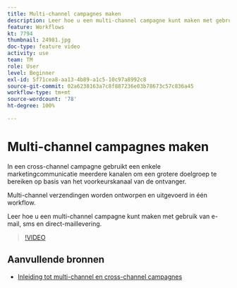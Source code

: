 ```yaml
---
title: Multi-channel campagnes maken
description: Leer hoe u een multi-channel campagne kunt maken met gebruik van e-mail, sms en direct-maillevering.
feature: Workflows
kt: 7794
thumbnail: 24981.jpg
doc-type: feature video
activity: use
team: TM
role: User
level: Beginner
exl-id: 5f71cea8-aa13-4b89-a1c5-10c97a8992c8
source-git-commit: 02a6238163a7c8f887236e03b78673c57c836a45
workflow-type: tm+mt
source-wordcount: '78'
ht-degree: 100%

---
```


# Multi-channel campagnes maken

In een cross-channel campagne gebruikt een enkele marketingcommunicatie meerdere kanalen om een grotere doelgroep te bereiken op basis van het voorkeurskanaal van de ontvanger.

Multi-channel verzendingen worden ontworpen en uitgevoerd in één workflow.

Leer hoe u een multi-channel campagne kunt maken met gebruik van e-mail, sms en direct-maillevering.

>[!VIDEO](https://video.tv.adobe.com/v/24981?quality=12)

## Aanvullende bronnen

* [Inleiding tot multi-channel en cross-channel campagnes](/help/orchestrate-campaigns/introduction-to-cross-and-multi-channel-campaigns.md)
